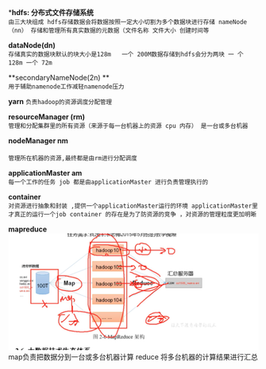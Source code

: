 ***hdfs:  分布式文件存储系统**</br>
`由三大块组成
hdfs存储数据会将数据按照一定大小切割为多个数据块进行存储
nameNode（nn） 存储和管理所有真实数据的元数据（文件名称 文件大小 创建时间等`

**dataNode(dn)**</br>
`存储真实的数据块默认的块大小是128m  
一个 200M数据存储到hdfs会分为两块 一 个 128m 一个 72m`

**secondaryNameNode(2n) **</br>
`用于辅助namenode工作减轻namenode压力`

**yarn**
`负责hadoop的资源调度分配管理`

**resourceManager (rm)** </br>
`管理和分配集群里的所有资源（来源于每一台机器上的资源 cpu 内存）
是一台或多台机器`

**nodeManager  nm**</br>   
`管理所在机器的资源,最终都是由rm进行分配调度`

**applicationMaster am**</br> 
`每一个工作的任务 job 都是由applicationMaster 进行负责管理执行的`

**container**</br>
`对资源进行抽象和封装 ,提供一个applicationMaster运行的环境 applicationMaster里才真正的运行一个job
container 的存在是为了防资源的竞争 ，对资源的管理粒度更加明晰`

**mapreduce**</br>
![mapReduce.png](../images/mapReduce.png)
map负责把数据分到一台或多台机器计算 reduce 将多台机器的计算结果进行汇总






